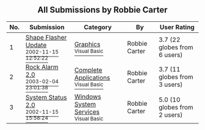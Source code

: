 ﻿<div align="center">

## All Submissions by Robbie  Carter

</div>

No.  | Submission | Category | By   | User Rating
---- | ---------- | -------- | ---- | -----------
1 | [Shape Flasher Update<br /><sup>2002-11-15 12:52:22</sup>](https://github.com/Planet-Source-Code/robbie-carter-shape-flasher-update__1-40758) | [Graphics<br /><sup>Visual Basic</sup>](../ByCategory/graphics__1-46.md) | Robbie  Carter | 3.7 (22 globes from 6 users)
2 | [Rock Alarm 2\.0<br /><sup>2003-02-04 23:01:38</sup>](https://github.com/Planet-Source-Code/robbie-carter-rock-alarm-2-0__1-42978) | [Complete Applications<br /><sup>Visual Basic</sup>](../ByCategory/complete-applications__1-27.md) | Robbie  Carter | 3.7 (11 globes from 3 users)
3 | [System Status 2\.0<br /><sup>2002-11-15 15:58:24</sup>](https://github.com/Planet-Source-Code/robbie-carter-system-status-2-0__1-40799) | [Windows System Services<br /><sup>Visual Basic</sup>](../ByCategory/windows-system-services__1-35.md) | Robbie  Carter | 5.0 (10 globes from 2 users)
